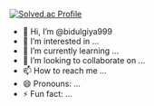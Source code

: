 [![Solved.ac Profile](http://mazassumnida.wtf/api/generate_badge?boj=백준아이디)](https://solved.ac/백준아이디)
- 👋 Hi, I’m @bidulgiya999
- 👀 I’m interested in ...
- 🌱 I’m currently learning ...
- 💞️ I’m looking to collaborate on ...
- 📫 How to reach me ...
- 😄 Pronouns: ...
- ⚡ Fun fact: ...

<!---
bidulgiya999/bidulgiya999 is a ✨ special ✨ repository because its `README.md` (this file) appears on your GitHub profile.
You can click the Preview link to take a look at your changes.
--->
